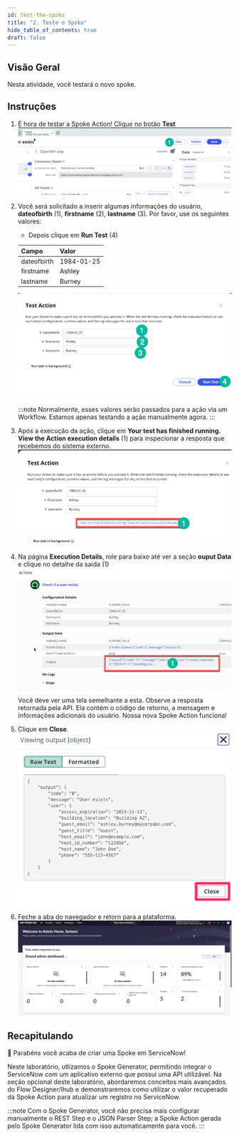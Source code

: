 ```yaml
---
id: test-the-spoke
title: "2. Teste o Spoke"
hide_table_of_contents: true
draft: false
---
```


## Visão Geral

Nesta atividade, você testará o novo spoke.

## Instruções

1. É hora de testar a Spoke Action! Clique no botão **Test** 
   ![Alt text](../images/2023-09-21_08-37-59.png)

2. Você será solicitado a inserir algumas informações do usuário, **dateofbirth** (1), **firstname** (2), **lastname** (3). Por favor, use os seguintes valores:
    * Depois clique em **Run Test** (4)

    | Campo        | Valor     |
    |--------------|-----------|
    | dateofbirth  | 1984-01-25|
    | firstname    | Ashley    |
    | lastname     | Burney    |

   ![Alt text](../images/2023-09-21_08-40-17.png)

   :::note
   Normalmente, esses valores serão passados para a ação via um Workflow. Estamos apenas testando a ação manualmente agora.
   :::

3. Após a execução da ação, clique em **Your test has finished running. View the Action execution details** (1) para inspecionar a resposta que recebemos do sistema externo.
   ![Alt text](../images/2023-09-21_08-42-26.png)

4. Na página **Execution Details**, role para baixo até ver a seção **ouput Data** e clique no detalhe da saída (1)
   ![Alt text](<../images/2023-09-21_08-52-31 (1).png>)
   Você deve ver uma tela semelhante a esta. Observe a resposta retornada pela API. Ela contém o código de retorno, a mensagem e informações adicionais do usuário. Nossa nova Spoke Action funciona!

5. Clique em **Close**.
   ![](../images/2024-12-09-10-24-48.png)

6. Feche a aba do navegador e retorn para a plataforma.
   ![](../images/2024-12-09-10-28-09.png)

## Recapitulando

🎉 Parabéns você acaba de criar uma Spoke em ServiceNow!

Neste laboratório, utlizamos o Spoke Generator, permitindo integrar o ServiceNow com um aplicativo externo que possui uma API utilizável. Na seção opcional deste laboratório, abordaremos conceitos mais avançados do Flow Designer/Ihub e demonstraremos como utilizar o valor recuperado da Spoke Action para atualizar um registro no ServiceNow.

:::note
Com o Spoke Generator, você não precisa mais configurar manualmente o REST Step e o JSON Parser Step; a Spoke Action gerada pelo Spoke Generator lida com isso automaticamente para você.
:::
